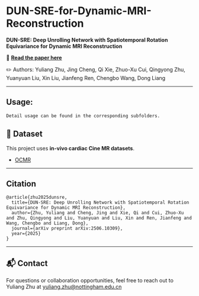 # DUN-SRE-for-Dynamic-MRI-Reconstruction
**DUN-SRE: Deep Unrolling Network with Spatiotemporal Rotation Equivariance for Dynamic MRI Reconstruction**

📄 **[Read the paper here](https://arxiv.org/abs/2506.10309)**

✏️ Authors: Yuliang Zhu, Jing Cheng, Qi Xie, Zhuo-Xu Cui, Qingyong Zhu, Yuanyuan Liu, Xin Liu, Jianfeng Ren, Chengbo Wang, Dong Liang

---

## Usage:
```
Detail usage can be found in the corresponding subfolders.
```

## 📂 Dataset

This project uses **in-vivo cardiac Cine MR datasets**.

- [OCMR](https://www.ocmr.info/)

---

## Citation
```
@article{zhu2025dunsre,
  title={DUN-SRE: Deep Unrolling Network with Spatiotemporal Rotation Equivariance for Dynamic MRI Reconstruction},
  author={Zhu, Yuliang and Cheng, Jing and Xie, Qi and Cui, Zhuo-Xu and Zhu, Qingyong and Liu, Yuanyuan and Liu, Xin and Ren, Jianfeng and Wang, Chengbo and Liang, Dong},
  journal={arXiv preprint arXiv:2506.10309},
  year={2025}
}
```
---

## 📬 Contact

For questions or collaboration opportunities, feel free to reach out to Yuliang Zhu at yuliang.zhu@nottingham.edu.cn
